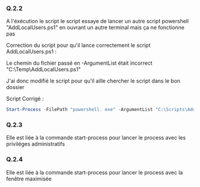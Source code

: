 ### Q.2.2 

A l'éxécution le script le script essaye de lancer un autre script powershell "AddLocalUsers.ps1" en ouvrant un autre terminal mais ça ne fonctionne pas

Correction du script pour qu'il lance correctement le script AddLocalUsers.ps1 : 

Le chemin du fichier passé en -ArgumentList était incorrect "C:\Temp\AddLocalUsers.ps1"  

J'ai donc modifié le script pour qu'il aille chercher le script dans le bon dossier

Script Corrigé :
```powershell
Start-Process -FilePath "powershell. exe" -ArgumentList "C:\Scripts\AddLocalUsers. ps1" -Verb RunAs -WindowStyle Maximized
```
### Q.2.3 

Elle est liée à la commande start-process pour lancer le process avec les priviléges administratifs

### Q.2.4 

Elle est liée à la commande start-process pour lancer le process avec la fenêtre maximisée
